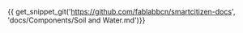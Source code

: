 {{ get_snippet_git('https://github.com/fablabbcn/smartcitizen-docs', 'docs/Components/Soil and Water.md')}}
